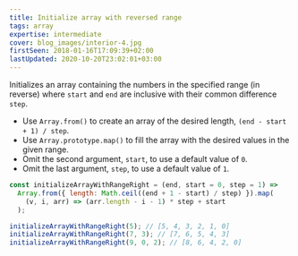 ```yaml
---
title: Initialize array with reversed range
tags: array
expertise: intermediate
cover: blog_images/interior-4.jpg
firstSeen: 2018-01-16T17:09:39+02:00
lastUpdated: 2020-10-20T23:02:01+03:00
---
```


Initializes an array containing the numbers in the specified range (in reverse) where `start` and `end` are inclusive with their common difference `step`.

- Use `Array.from()` to create an array of the desired length, `(end - start + 1) / step`.
- Use `Array.prototype.map()` to fill the array with the desired values in the given range.
- Omit the second argument, `start`, to use a default value of `0`.
- Omit the last argument, `step`, to use a default value of `1`.

```js
const initializeArrayWithRangeRight = (end, start = 0, step = 1) =>
  Array.from({ length: Math.ceil((end + 1 - start) / step) }).map(
    (v, i, arr) => (arr.length - i - 1) * step + start
  );
```

```js
initializeArrayWithRangeRight(5); // [5, 4, 3, 2, 1, 0]
initializeArrayWithRangeRight(7, 3); // [7, 6, 5, 4, 3]
initializeArrayWithRangeRight(9, 0, 2); // [8, 6, 4, 2, 0]
```
